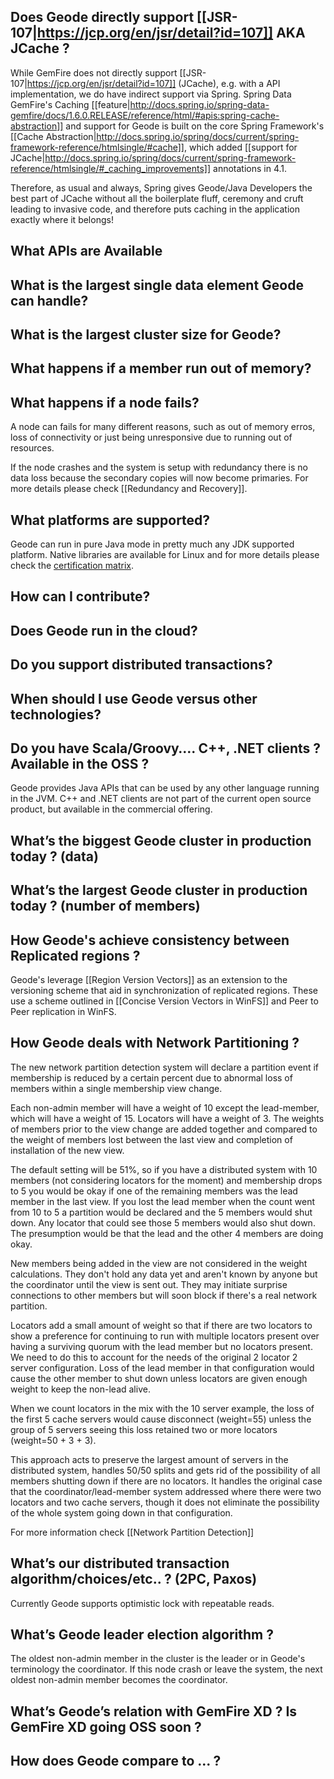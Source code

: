 ## Does Geode directly support [[JSR-107|https://jcp.org/en/jsr/detail?id=107]] AKA JCache ?

While GemFire does not directly support [[JSR-107|https://jcp.org/en/jsr/detail?id=107]] (JCache), e.g. with a API implementation, we do have indirect support via Spring.  Spring Data GemFire's Caching [[feature|http://docs.spring.io/spring-data-gemfire/docs/1.6.0.RELEASE/reference/html/#apis:spring-cache-abstraction]] and support for Geode is built on the core Spring Framework's [[Cache Abstraction|http://docs.spring.io/spring/docs/current/spring-framework-reference/htmlsingle/#cache]], which added [[support for JCache|http://docs.spring.io/spring/docs/current/spring-framework-reference/htmlsingle/#_caching_improvements]] annotations in 4.1.

Therefore, as usual and always, Spring gives Geode/Java Developers the best part of JCache without all the boilerplate fluff, ceremony and cruft leading to invasive code, and therefore puts caching in the application exactly where it belongs!

## What APIs are Available

## What is the largest single data element Geode can handle?

## What is the largest cluster size for Geode?

## What happens if a member run out of memory?

## What happens if a node fails?

A node can fails for many different reasons, such as out of memory erros, loss of connectivity or just being unresponsive due to running out of resources.

If the node crashes and the system is setup with redundancy there is no data loss because the secondary copies will now become primaries.  For more details please check [[Redundancy and Recovery]].

## What platforms are supported?

Geode can run in pure Java mode in pretty much any JDK supported platform. Native libraries are available for Linux and for more details please check the [certification matrix](http://gemfire.docs.pivotal.io/latest/userguide/index.html#getting_started/system_requirements/supported_configurations.html#system_requirements). 

## How can I contribute?

## Does Geode run in the cloud?

## Do you support distributed transactions? 

## When should I use Geode versus other technologies?

## Do you have Scala/Groovy…. C++, .NET clients ? Available in the OSS ? 

Geode provides Java APIs that can be used by any other language running in the JVM. C++ and .NET clients are not part of the current open source product, but available in the commercial offering.

## What’s the biggest Geode cluster in production today ? (data)

## What’s the largest Geode cluster in production today ? (number of members)

## How Geode's achieve consistency between Replicated regions ?

Geode's leverage [[Region Version Vectors]] as an extension to the versioning scheme that aid in synchronization of replicated regions. These use a scheme outlined in [[Concise Version Vectors in WinFS]] and Peer to Peer replication in WinFS.  
 
## How Geode deals with Network Partitioning ?

The new network partition detection system will declare a partition event if membership is reduced by a certain percent due to abnormal loss of members within a single membership view change.

Each non-admin member will have a weight of 10 except the lead-member, which will have a weight of 15. Locators will have a weight of 3. The weights of members prior to the view change are added together and compared to the weight of members lost between the last view and completion of installation of the new view.

The default setting will be 51%, so if you have a distributed system with 10 members (not considering locators for the moment) and membership drops to 5 you would be okay if one of the remaining members was the lead member in the last view. If you lost the lead member when the count went from 10 to 5 a partition would be declared and the 5 members would shut down. Any locator that could see those 5 members would also shut down. The presumption would be that the lead and the other 4 members are doing okay.

New members being added in the view are not considered in the weight calculations. They don't hold any data yet and aren't known by anyone but the coordinator until the view is sent out. They may initiate surprise connections to other members but will soon block if there's a real network partition.

Locators add a small amount of weight so that if there are two locators to show a preference for continuing to run with multiple locators present over having a surviving quorum with the lead member but no locators present. We need to do this to account for the needs of the original 2 locator 2 server configuration. Loss of the lead member in that configuration would cause the other member to shut down unless locators are given enough weight to keep the non-lead alive.

When we count locators in the mix with the 10 server example, the loss of the first 5 cache servers would cause disconnect (weight=55) unless the group of 5 servers seeing this loss retained two or more locators (weight=50 + 3 + 3).

This approach acts to preserve the largest amount of servers in the distributed system, handles 50/50 splits and gets rid of the possibility of all members shutting down if there are no locators. It handles the original case that the coordinator/lead-member system addressed where there were two locators and two cache servers, though it does not eliminate the possibility of the whole system going down in that configuration.

For more information check [[Network Partition Detection]]

## What’s our distributed transaction algorithm/choices/etc.. ? (2PC, Paxos)

Currently Geode supports optimistic lock with repeatable reads. 
 
## What’s Geode leader election algorithm ?

The oldest non-admin member in the cluster is the leader or in Geode's terminology the coordinator. If this node crash or leave the system, the next oldest non-admin member becomes the coordinator. 

## What’s Geode’s relation with GemFire XD ? Is GemFire XD going OSS soon ?

## How does Geode compare to ... ?


